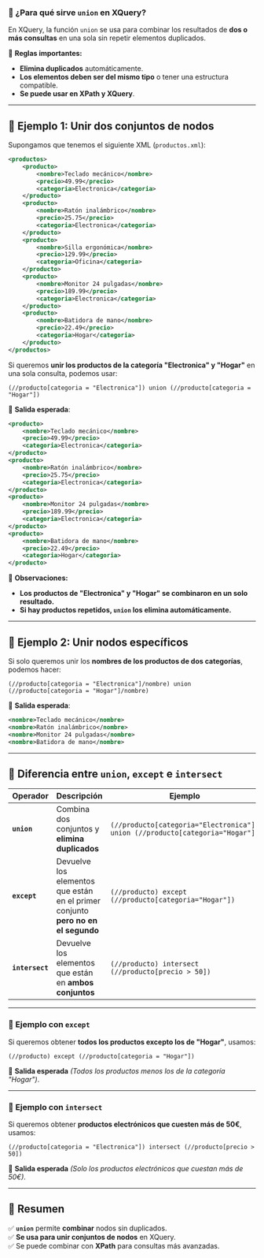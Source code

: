 ### **🔹 ¿Para qué sirve `union` en XQuery?**
En XQuery, la función `union` se usa para combinar los resultados de **dos o más consultas** en una sola sin repetir elementos duplicados.

📌 **Reglas importantes:**
- **Elimina duplicados** automáticamente.
- **Los elementos deben ser del mismo tipo** o tener una estructura compatible.
- **Se puede usar en XPath y XQuery**.

---

## **📌 Ejemplo 1: Unir dos conjuntos de nodos**
Supongamos que tenemos el siguiente XML (`productos.xml`):

```xml
<productos>
    <producto>
        <nombre>Teclado mecánico</nombre>
        <precio>49.99</precio>
        <categoria>Electronica</categoria>
    </producto>
    <producto>
        <nombre>Ratón inalámbrico</nombre>
        <precio>25.75</precio>
        <categoria>Electronica</categoria>
    </producto>
    <producto>
        <nombre>Silla ergonómica</nombre>
        <precio>129.99</precio>
        <categoria>Oficina</categoria>
    </producto>
    <producto>
        <nombre>Monitor 24 pulgadas</nombre>
        <precio>189.99</precio>
        <categoria>Electronica</categoria>
    </producto>
    <producto>
        <nombre>Batidora de mano</nombre>
        <precio>22.49</precio>
        <categoria>Hogar</categoria>
    </producto>
</productos>
```

Si queremos **unir los productos de la categoría "Electronica" y "Hogar"** en una sola consulta, podemos usar:

```xquery
(//producto[categoria = "Electronica"]) union (//producto[categoria = "Hogar"])
```

🔹 **Salida esperada**:
```xml
<producto>
    <nombre>Teclado mecánico</nombre>
    <precio>49.99</precio>
    <categoria>Electronica</categoria>
</producto>
<producto>
    <nombre>Ratón inalámbrico</nombre>
    <precio>25.75</precio>
    <categoria>Electronica</categoria>
</producto>
<producto>
    <nombre>Monitor 24 pulgadas</nombre>
    <precio>189.99</precio>
    <categoria>Electronica</categoria>
</producto>
<producto>
    <nombre>Batidora de mano</nombre>
    <precio>22.49</precio>
    <categoria>Hogar</categoria>
</producto>
```

📌 **Observaciones:**
- **Los productos de "Electronica" y "Hogar" se combinaron en un solo resultado.**
- **Si hay productos repetidos, `union` los elimina automáticamente.**

---

## **📌 Ejemplo 2: Unir nodos específicos**
Si solo queremos unir los **nombres de los productos de dos categorías**, podemos hacer:

```xquery
(//producto[categoria = "Electronica"]/nombre) union (//producto[categoria = "Hogar"]/nombre)
```

🔹 **Salida esperada**:
```xml
<nombre>Teclado mecánico</nombre>
<nombre>Ratón inalámbrico</nombre>
<nombre>Monitor 24 pulgadas</nombre>
<nombre>Batidora de mano</nombre>
```

---

## **📌 Diferencia entre `union`, `except` e `intersect`**
| Operador | Descripción | Ejemplo |
|----------|------------|---------|
| **`union`** | Combina dos conjuntos y **elimina duplicados** | `(//producto[categoria="Electronica"]) union (//producto[categoria="Hogar"])` |
| **`except`** | Devuelve los elementos que están en el primer conjunto **pero no en el segundo** | `(//producto) except (//producto[categoria="Hogar"])` |
| **`intersect`** | Devuelve los elementos que están en **ambos conjuntos** | `(//producto) intersect (//producto[precio > 50])` |

---

### **📌 Ejemplo con `except`**
Si queremos obtener **todos los productos excepto los de "Hogar"**, usamos:

```xquery
(//producto) except (//producto[categoria = "Hogar"])
```

🔹 **Salida esperada** _(Todos los productos menos los de la categoría "Hogar")_.

---

### **📌 Ejemplo con `intersect`**
Si queremos obtener **productos electrónicos que cuesten más de 50€**, usamos:

```xquery
(//producto[categoria = "Electronica"]) intersect (//producto[precio > 50])
```

🔹 **Salida esperada** _(Solo los productos electrónicos que cuestan más de 50€)_.

---

## **📌 Resumen**
✅ **`union`** permite **combinar** nodos sin duplicados.  
✅ **Se usa para unir conjuntos de nodos** en XQuery.  
✅ Se puede combinar con **XPath** para consultas más avanzadas.  
